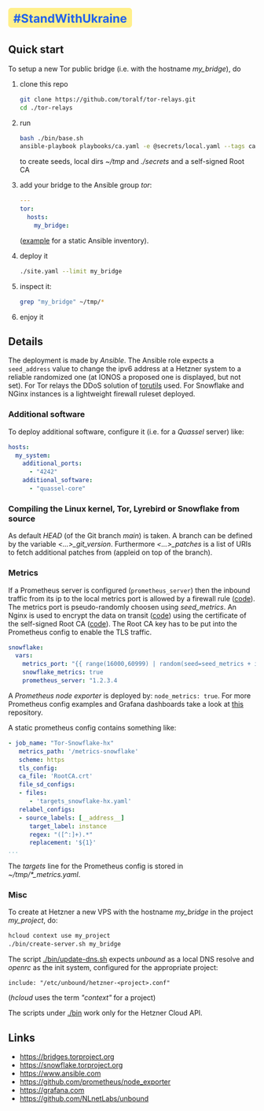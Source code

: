 [![StandWithUkraine](https://raw.githubusercontent.com/vshymanskyy/StandWithUkraine/main/badges/StandWithUkraine.svg)](https://github.com/vshymanskyy/StandWithUkraine/blob/main/docs/README.md)

## Quick start

To setup a new Tor public bridge (i.e. with the hostname _my_bridge_), do

1. clone this repo

   ```bash
   git clone https://github.com/toralf/tor-relays.git
   cd ./tor-relays
   ```

1. run

   ```bash
   bash ./bin/base.sh
   ansible-playbook playbooks/ca.yaml -e @secrets/local.yaml --tags ca
   ```

   to create seeds, local dirs _~/tmp_ and _./secrets_ and a self-signed Root CA

1. add your bridge to the Ansible group _tor_:

   ```yaml
   ---
   tor:
     hosts:
       my_bridge:
   ```

   ([example](./examples/inventory.yaml) for a static Ansible inventory).

1. deploy it

   ```bash
   ./site.yaml --limit my_bridge
   ```

1. inspect it:

   ```bash
   grep "my_bridge" ~/tmp/*
   ```

1. enjoy it

## Details

The deployment is made by _Ansible_.
The Ansible role expects a `seed_address` value to change the ipv6 address at a Hetzner system
to a reliable randomized one (at IONOS a proposed one is displayed, but not set).
For Tor relays the DDoS solution of [torutils](https://github.com/toralf/torutils) used.
For Snowflake and NGinx instances is a lightweight firewall ruleset deployed.

### Additional software

To deploy additional software, configure it (i.e. for a _Quassel_ server) like:

```yaml
hosts:
  my_system:
    additional_ports:
      - "4242"
    additional_software:
      - "quassel-core"
```

### Compiling the Linux kernel, Tor, Lyrebird or Snowflake from source

As default _HEAD_ (of the Git branch _main_) is taken.
A branch can be defined by the variable _<...>\_git_version_.
Furthermore _<...>\_patches_ is a list of URIs to fetch additional patches from (appleid on top of the branch).

### Metrics

If a Prometheus server is configured (`prometheus_server`) then the inbound traffic from its ip to the
local metrics port is allowed by a firewall rule ([code](./playbooks/roles/setup_common/tasks/firewall.yaml)).
The metrics port is pseudo-randomly choosen using _seed_metrics_.
An Nginx is used to encrypt the data on transit ([code](./playbooks/roles/setup_common/tasks/metrics.yaml))
using the certificate of the self-signed Root CA ([code](./playbooks/roles/setup_common/tasks/ca.yaml)).
The Root CA key has to be put into the Prometheus config to enable the TLS traffic.

```yaml
snowflake:
  vars:
    metrics_port: "{{ range(16000,60999) | random(seed=seed_metrics + inventory_hostname + ansible_facts.default_ipv4.address + ansible_facts.default_ipv6.address) }}"
    snowflake_metrics: true
    prometheus_server: "1.2.3.4
```

A *Prometheus node exporter* is deployed by: `node_metrics: true`.
For more Prometheus config examples and Grafana dashboards take a look at [this](https://github.com/toralf/torutils/tree/main/dashboards) repository.

A static prometheus config contains something like:

```yaml
- job_name: "Tor-Snowflake-hx"
   metrics_path: '/metrics-snowflake'
   scheme: https
   tls_config:
   ca_file: 'RootCA.crt'
   file_sd_configs:
   - files:
      - 'targets_snowflake-hx.yaml'
   relabel_configs:
   - source_labels: [__address__]
      target_label: instance
      regex: "([^:]+).*"
      replacement: '${1}'
...
```

The _targets_ line for the Prometheus config is stored in _~/tmp/*\_metrics.yaml_.

### Misc

To create at Hetzner a new VPS with the hostname _my_bridge_ in the project _my_project_, do:

```bash
hcloud context use my_project
./bin/create-server.sh my_bridge
```

The script [./bin/update-dns.sh](./bin/update-dns.sh) expects _unbound_ as a local DNS resolve and _openrc_ as the init system,
configured for the appropriate project:

```config
include: "/etc/unbound/hetzner-<project>.conf"
```

(_hcloud_ uses the term _"context"_ for a project)

The scripts under [./bin](./bin) work only for the Hetzner Cloud API.

## Links

- https://bridges.torproject.org
- https://snowflake.torproject.org
- https://www.ansible.com
- https://github.com/prometheus/node_exporter
- https://grafana.com
- https://github.com/NLnetLabs/unbound

